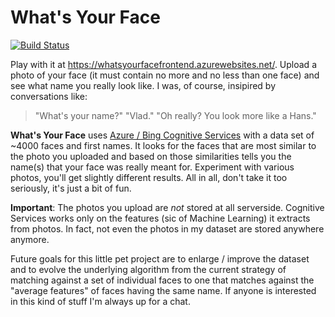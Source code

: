 # What's Your Face

[![Build Status](https://dev.azure.com/vladcananau/WhatsYourFace/_apis/build/status/VladCananau.whatsyourface?branchName=master)](https://dev.azure.com/vladcananau/WhatsYourFace/_build/latest?definitionId=1&branchName=master)

Play with it at https://whatsyourfacefrontend.azurewebsites.net/. Upload a photo of your face (it must contain no more and no less than one face) and see what name you really look like. I was, of course, insipired by conversations like: 

> "What's your name?" 
> "Vlad."
> "Oh really? You look more like a Hans." 

**What's Your Face** uses [Azure / Bing Cognitive Services](https://azure.microsoft.com/en-us/services/cognitive-services/face/) with a data set of ~4000 faces and first names. It looks for the faces that are most similar to the photo you uploaded and based on those similarities tells you the name(s) that your face was really meant for. Experiment with various photos, you'll get slightly different results. All in all, don't take it too seriously, it's just a bit of fun.

**Important**: The photos you upload are _not_ stored at all serverside. Cognitive Services works only on the features (sic of Machine Learning) it extracts from photos. In fact, not even the photos in my dataset are stored anywhere anymore. 

Future goals for this little pet project are to enlarge / improve the dataset and to evolve the underlying algorithm from the current strategy of matching against a set of individual faces to one that matches against the "average features" of faces having the same name. If anyone is interested in this kind of stuff I'm always up for a chat.
